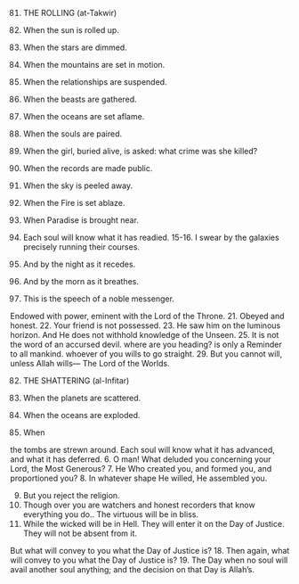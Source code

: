 81. THE ROLLING (at-Takwir)

1. When the sun is rolled up.
2. When the stars are dimmed.
3. When the mountains are set in motion.
4. When the relationships are suspended.
5. When the beasts are gathered.
6. When the oceans are set aflame.
7. When the souls are paired.
8. When the girl, buried alive, is asked:
what crime was she killed?
10. When the records are made public.
11. When the sky is peeled away.
12. When the Fire is set ablaze.
13. When Paradise is brought near.
14. Each soul will know what it has readied.
15-16. I swear by the galaxies precisely running their courses.
17. And by the night as it recedes.
18. And by the morn as it breathes.
19. This is the speech of a noble messenger.

Endowed with power, eminent with the Lord of the Throne.
21. Obeyed and honest. 
22. Your friend is not possessed.
23. He saw him on the luminous horizon.
And He does not withhold knowledge of
the Unseen.
25. It is not the word of an accursed devil.
where are you heading?
is only a Reminder to all mankind.
whoever of you wills to go straight.
29. But you cannot will, unless Allah wills—
The Lord of the Worlds.

82. THE SHATTERING
(al-Infitar)

1. When the planets are scattered.
3. When the oceans are exploded.
4. When 

the tombs are strewn around.
Each soul will know what it has advanced,
and what it has deferred.
6. O man! What deluded you concerning your
Lord, the Most Generous?
7. He Who created you, and formed you, and
proportioned you?
8. In whatever shape He willed, He assembled you.

9. But you reject the religion.
10. Though over you are watchers and honest recorders that know everything you do.. 
The virtuous will be in bliss.
14. While the wicked will be in Hell. They will enter it on the Day of Justice. They will not be absent from it.

But what will convey to you what the Day
of Justice is?
18. Then again, what will convey to you what
the Day of Justice is?
19. The Day when no soul will avail another
soul anything; and the decision on that Day
is Allah’s.
